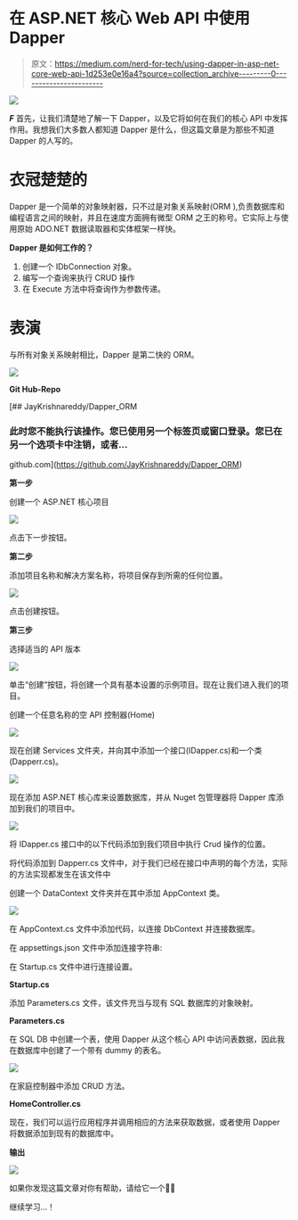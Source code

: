 # 在 ASP.NET 核心 Web API 中使用 Dapper

> 原文：<https://medium.com/nerd-for-tech/using-dapper-in-asp-net-core-web-api-1d253e0e16a4?source=collection_archive---------0----------------------->

![](img/aabbf8f44d88c3e990813d04ab8cbe01.png)

***F*** 首先，让我们清楚地了解一下 Dapper，以及它将如何在我们的核心 API 中发挥作用。我想我们大多数人都知道 Dapper 是什么，但这篇文章是为那些不知道 Dapper 的人写的。

# 衣冠楚楚的

Dapper 是一个简单的对象映射器，只不过是对象关系映射(ORM ),负责数据库和编程语言之间的映射，并且在速度方面拥有微型 ORM 之王的称号。它实际上与使用原始 ADO.NET 数据读取器和实体框架一样快。

**Dapper 是如何工作的？**

1.  创建一个 IDbConnection 对象。
2.  编写一个查询来执行 CRUD 操作
3.  在 Execute 方法中将查询作为参数传递。

# 表演

与所有对象关系映射相比，Dapper 是第二快的 ORM。

![](img/cc2d234adf9d41136aea610e6ad6a546.png)

**Git Hub-Repo**

[](https://github.com/JayKrishnareddy/Dapper_ORM) [## JayKrishnareddy/Dapper_ORM

### 此时您不能执行该操作。您已使用另一个标签页或窗口登录。您已在另一个选项卡中注销，或者…

github.com](https://github.com/JayKrishnareddy/Dapper_ORM) 

**第一步**

创建一个 ASP.NET 核心项目

![](img/51a7317264c86660fcf6f15815b5f3ea.png)

点击下一步按钮。

**第二步**

添加项目名称和解决方案名称，将项目保存到所需的任何位置。

![](img/34f9e601748a49da251d99c704c7a6a9.png)

点击创建按钮。

**第三步**

选择适当的 API 版本

![](img/8d89e521eb0a525891e3512ed443eb8c.png)

单击“创建”按钮，将创建一个具有基本设置的示例项目。现在让我们进入我们的项目。

创建一个任意名称的空 API 控制器(Home)

![](img/d69d04bd06d1302b763b21b0a0e9974a.png)

现在创建 Services 文件夹，并向其中添加一个接口(IDapper.cs)和一个类(Dapperr.cs)。

![](img/2741df4f75f5df76ffcc409e718e9961.png)

现在添加 ASP.NET 核心库来设置数据库，并从 Nuget 包管理器将 Dapper 库添加到我们的项目中。

![](img/979ada3894c10e57c815721899ec1d4f.png)

将 IDapper.cs 接口中的以下代码添加到我们项目中执行 Crud 操作的位置。

将代码添加到 Dapperr.cs 文件中，对于我们已经在接口中声明的每个方法，实际的方法实现都发生在该文件中

创建一个 DataContext 文件夹并在其中添加 AppContext 类。

![](img/61096bce6d69eb148776eeb73cbf6fc9.png)

在 AppContext.cs 文件中添加代码，以连接 DbContext 并连接数据库。

在 appsettings.json 文件中添加连接字符串:

在 Startup.cs 文件中进行连接设置。

**Startup.cs**

添加 Parameters.cs 文件，该文件充当与现有 SQL 数据库的对象映射。

**Parameters.cs**

在 SQL DB 中创建一个表，使用 Dapper 从这个核心 API 中访问表数据，因此我在数据库中创建了一个带有 dummy 的表名。

![](img/19dc83f288551ee9d6a28694918dc33f.png)

在家庭控制器中添加 CRUD 方法。

**HomeController.cs**

现在，我们可以运行应用程序并调用相应的方法来获取数据，或者使用 Dapper 将数据添加到现有的数据库中。

**输出**

![](img/046ca49f88421e503893e67c5929a022.png)

如果你发现这篇文章对你有帮助，请给它一个👏🏻

继续学习…！